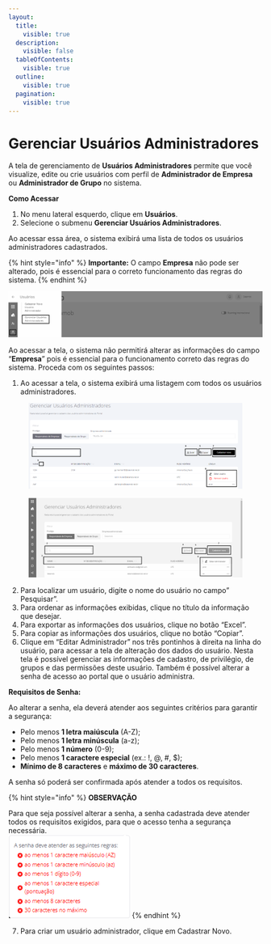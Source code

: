 ```yaml
---
layout:
  title:
    visible: true
  description:
    visible: false
  tableOfContents:
    visible: true
  outline:
    visible: true
  pagination:
    visible: true
---
```


# Gerenciar Usuários Administradores

A tela de gerenciamento de **Usuários Administradores** permite que você visualize, edite ou crie usuários com perfil de **Administrador de Empresa** ou **Administrador de Grupo** no sistema.

**Como Acessar**

1. No menu lateral esquerdo, clique em **Usuários**.
2. Selecione o submenu **Gerenciar Usuários Administradores**.

Ao acessar essa área, o sistema exibirá uma lista de todos os usuários administradores cadastrados.

{% hint style="info" %}
**Importante:** O campo **Empresa** não pode ser alterado, pois é essencial para o correto funcionamento das regras do sistema.
{% endhint %}

![](<../../../.gitbook/assets/0 (16).png>)

Ao acessar a tela, o sistema não permitirá alterar as informações do campo “**Empresa**” pois é essencial para o funcionamento correto das regras do sistema. Proceda com os seguintes passos:

1. Ao acessar a tela, o sistema exibirá uma listagem com todos os usuários administradores.

<figure><img src="../../../.gitbook/assets/Captura de tela 2024-09-17 102440.png" alt=""><figcaption></figcaption></figure>

<figure><img src="../../../.gitbook/assets/image (62).png" alt="" width="563"><figcaption></figcaption></figure>

2. Para localizar um usuário, digite o nome do usuário no campo” Pesquisar”.
3. Para ordenar as informações exibidas, clique no título da informação que desejar.
4. Para exportar as informações dos usuários, clique no botão “Excel”.
5. Para copiar as informações dos usuários, clique no botão “Copiar”.
6. Clique em “Editar Administrador” nos três pontinhos à direita na linha do usuário, para acessar a tela de alteração dos dados do usuário. Nesta tela é possível gerenciar as informações de cadastro, de privilégio, de grupos e das permissões deste usuário. Também é possível alterar a senha de acesso ao portal que o usuário administra.&#x20;

**Requisitos de Senha:**

Ao alterar a senha, ela deverá atender aos seguintes critérios para garantir a segurança:

* Pelo menos **1 letra maiúscula** (A-Z);
* Pelo menos **1 letra minúscula** (a-z);
* Pelo menos **1 número** (0-9);
* Pelo menos **1 caractere especial** (ex.: !, @, #, $);
* **Mínimo de 8 caracteres** e **máximo de 30 caracteres**.

A senha só poderá ser confirmada após atender a todos os requisitos.

{% hint style="info" %}
**OBSERVAÇÃO**

Para que seja possível alterar a senha, a senha cadastrada deve atender todos os requisitos exigidos, para que o acesso tenha a segurança necessária.\
![](<../../../.gitbook/assets/image (259).png>)
{% endhint %}

7. Para criar um usuário administrador, clique em Cadastrar Novo.
